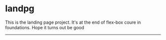 # landpg
This is the landing page project.
It's at the end of flex-box coure in foundations.
Hope it turns out be good

-----


